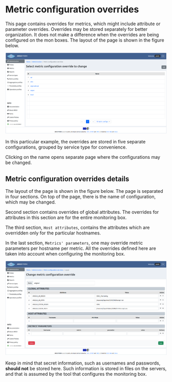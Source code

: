 # Metric configuration overrides

This page contains overrides for metrics, which might include attribute or parameter overrides. Overrides may be stored separately for better organization. It does not make a difference when the overrides are being configured on the mon boxes. The layout of the page is shown in the figure below.

![Tenant metric overrides](figures/tenant_metric_overrides.png)

In this particular example, the overrides are stored in five separate configurations, grouped by service type for convenience.

Clicking on the name opens separate page where the configurations may be changed.

## Metric configuration overrides details

The layout of the page is shown in the figure below. The page is separated in four sections. On top of the page, there is the name of configuration, which may be changed.

Second section contains overrides of global attributes. The overrides for attributes in this section are for the entire monitoring box.

The third section, `Host attributes`, contains the attributes which are overridden only for the particular hostnames. 

In the last section, `Metrics' parameters`, one may override metric parameters per hostname per metric. All the overrides defined here are taken into account when configuring the monitoring box.

![Tenant metric overrides details](figures/tenant_metric_overrides_details.png)

Keep in mind that secret information, such as usernames and passwords, **should not** be stored here. Such information is stored in files on the servers, and that is assumed by the tool that configures the monitoring box.
